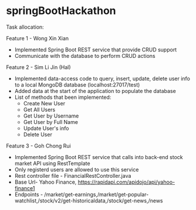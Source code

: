 # springBootHackathon
Task allocation:

Feature 1 - Wong Xin Xian
* Implemented Spring Boot REST service that provide CRUD support
* Communicate with the database to perform CRUD actions

Feature 2 - Sim Li Jin (Hal)
* Implemented data-access code to query, insert, update, delete user info to a local MongoDB database (localhost:27017/test)
* Added data at the start of the application to populate the database
* List of methods that been implemented:
    * Create New User
    * Get All Users
    * Get User by Username
    * Get User by Full Name
    * Update User's info
    * Delete User
    
Feature 3 - Goh Chong Rui
* Implemented Spring Boot REST service that calls into back-end stock market API using RestTemplate
* Only registerd users are allowed to use this service
* Rest controller file - FinancialRestController.java
* Base Url- Yahoo Finance, https://rapidapi.com/apidojo/api/yahoo-finance1
* Endpoints - /market/get-earnings,/market/get-popular-watchlist,/stock/v2/get-historicaldata,/stock/get-news,/news
           
